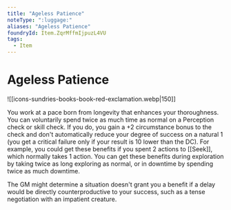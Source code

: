 ```yaml
---
title: "Ageless Patience"
noteType: ":luggage:"
aliases: "Ageless Patience"
foundryId: Item.ZqrMffmIjpuzL4VU
tags:
  - Item
---
```


# Ageless Patience
![[icons-sundries-books-book-red-exclamation.webp|150]]

You work at a pace born from longevity that enhances your thoroughness. You can voluntarily spend twice as much time as normal on a Perception check or skill check. If you do, you gain a +2 circumstance bonus to the check and don't automatically reduce your degree of success on a natural 1 (you get a critical failure only if your result is 10 lower than the DC). For example, you could get these benefits if you spent 2 actions to [[Seek]], which normally takes 1 action. You can get these benefits during exploration by taking twice as long exploring as normal, or in downtime by spending twice as much downtime.

The GM might determine a situation doesn't grant you a benefit if a delay would be directly counterproductive to your success, such as a tense negotiation with an impatient creature.
